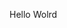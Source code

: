 Hello Wolrd


























































































































































































































































































































































































































































































































































































































































































































































































































































































































































































































































































































































































































































































































































































































































































































































































































































































































































































































































































































































































































































































































































































































































































































































































































































































































































































































































































































































































































































































































































































































































